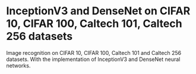 # InceptionV3 and DenseNet on CIFAR 10, CIFAR 100, Caltech 101, Caltech 256 datasets
Image recognition on CIFAR 10, CIFAR 100, Caltech 101 and Caltech 256 datasets. With the implementation of InceptionV3 and DenseNet neural networks.
